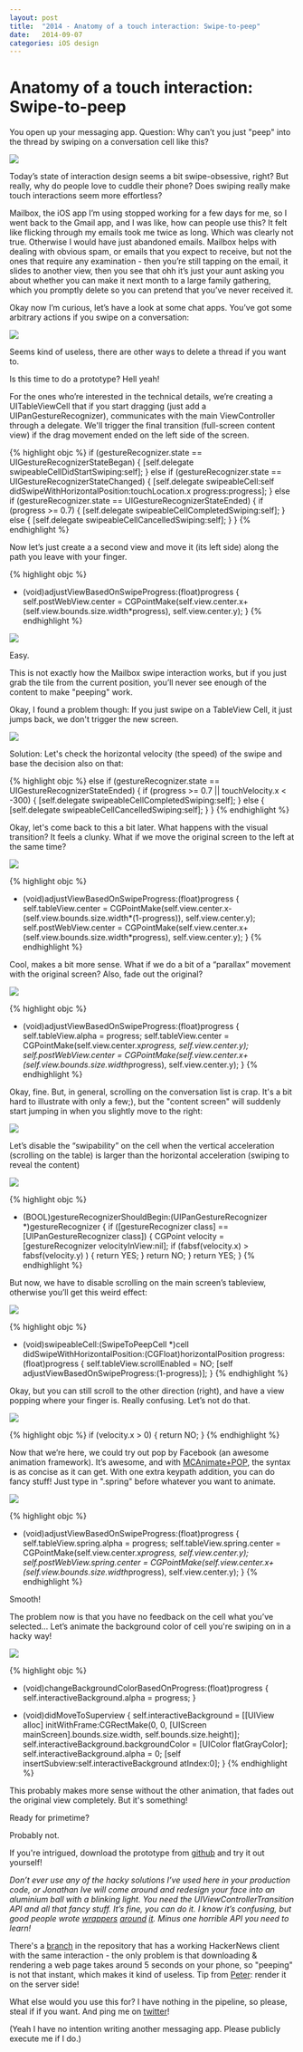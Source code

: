 ```yaml
---
layout: post
title:  "2014 - Anatomy of a touch interaction: Swipe-to-peep"
date:   2014-09-07
categories: iOS design
---
```


# Anatomy of a touch interaction: Swipe-to-peep

You open up your messaging app.
Question: Why can’t you just "peep" into the thread by swiping on a conversation cell like this?

![](../images/swipe-to-peep/1.gif)



Today’s state of interaction design seems a bit swipe-obsessive, right?
But really, why do people love to cuddle their phone?
Does swiping really make touch interactions seem more effortless?

Mailbox, the iOS app I’m using stopped working for a few days for me, so I went back to the Gmail app, and I was like, how can people use this? It felt like flicking through my emails took me twice as long.
Which was clearly not true. Otherwise I would have just abandoned emails. Mailbox helps with dealing with obvious spam, or emails that you expect to receive, but not the ones that require any examination - then you’re still tapping on the email, it slides to another view, then you see that ohh it’s just your aunt asking you about whether you can make it next month to a large family gathering, which you promptly delete so you can pretend that you’ve never received it.

Okay now I’m curious, let’s have a look at some chat apps.
You’ve got some arbitrary actions if you swipe on a conversation:

![](../images/swipe-to-peep/2.png)

Seems kind of useless, there are other ways to delete a thread if you want to.


Is this time to do a prototype?
Hell yeah!

For the ones who’re interested in the technical details, we’re creating a UITableViewCell that if you start dragging (just add a UIPanGestureRecognizer), communicates with the main ViewController through a delegate.
We'll trigger the final transition (full-screen content view) if the drag movement ended on the left side of the screen.


{% highlight objc %}
if (gestureRecognizer.state == UIGestureRecognizerStateBegan) {
  [self.delegate swipeableCellDidStartSwiping:self];
} else if (gestureRecognizer.state == UIGestureRecognizerStateChanged) {
  [self.delegate swipeableCell:self didSwipeWithHorizontalPosition:touchLocation.x progress:progress];
} else if (gestureRecognizer.state == UIGestureRecognizerStateEnded) {
  if (progress >= 0.7) {
    [self.delegate swipeableCellCompletedSwiping:self];
  } else {
    [self.delegate swipeableCellCancelledSwiping:self];
  }
}
{% endhighlight %}

Now let’s just create a a second view and move it (its left side) along the path you leave with your finger.

{% highlight objc %}
- (void)adjustViewBasedOnSwipeProgress:(float)progress {
    self.postWebView.center = CGPointMake(self.view.center.x+(self.view.bounds.size.width*progress), self.view.center.y);
}
{% endhighlight %}

![](../images/swipe-to-peep/3.gif)


Easy.

This is not exactly how the Mailbox swipe interaction works, but if you just grab the tile from the current position, you’ll never see enough of the content to make "peeping" work.

Okay, I found a problem though:
If you just swipe on a TableView Cell, it just jumps back, we don't trigger the new screen.

![](../images/swipe-to-peep/4.gif)


Solution: Let's check the horizontal velocity (the speed) of the swipe and base the decision also on that:

{% highlight objc %}
 else if (gestureRecognizer.state == UIGestureRecognizerStateEnded) {
        if (progress >= 0.7 || touchVelocity.x < -300) {
            [self.delegate swipeableCellCompletedSwiping:self];
        } else {
            [self.delegate swipeableCellCancelledSwiping:self];
        }
    }
{% endhighlight %}


Okay, let's come back to this a bit later. What happens with the visual transition? It feels a clunky.
What if we move the original screen to the left at the same time?

![](../images/swipe-to-peep/5.gif)

{% highlight objc %}
- (void)adjustViewBasedOnSwipeProgress:(float)progress {
    self.tableView.center = CGPointMake(self.view.center.x-(self.view.bounds.size.width*(1-progress)), self.view.center.y);
    self.postWebView.center = CGPointMake(self.view.center.x+(self.view.bounds.size.width*progress), self.view.center.y);
}
{% endhighlight %}

Cool, makes a bit more sense.
What if we do a bit of a “parallax” movement with the original screen? Also, fade out the original?

![](../images/swipe-to-peep/6.gif)

{% highlight objc %}
- (void)adjustViewBasedOnSwipeProgress:(float)progress {
    self.tableView.alpha = progress;
    self.tableView.center = CGPointMake(self.view.center.x*progress, self.view.center.y);
    self.postWebView.center = CGPointMake(self.view.center.x+(self.view.bounds.size.width*progress), self.view.center.y);
}
{% endhighlight %}


Okay, fine. But, in general, scrolling on the conversation list is crap. It's a bit hard to illustrate with only a few;), but the "content screen" will suddenly start jumping in when you slightly move to the right:

![](../images/swipe-to-peep/7.gif)

Let’s disable the “swipability” on the cell when the vertical acceleration (scrolling on the table) is larger than the horizontal acceleration (swiping to reveal the content)

![](../images/swipe-to-peep/8.gif)

{% highlight objc %}
- (BOOL)gestureRecognizerShouldBegin:(UIPanGestureRecognizer *)gestureRecognizer {
    if ([gestureRecognizer class] == [UIPanGestureRecognizer class]) {
        CGPoint velocity = [gestureRecognizer velocityInView:nil];
        if (fabsf(velocity.x) > fabsf(velocity.y) ) {
            return YES;
        }
        return NO;
    }
    return YES;
}
{% endhighlight %}

But now, we have to disable scrolling on the main screen’s tableview, otherwise you’ll get this weird effect:



![](../images/swipe-to-peep/9.gif)


{% highlight objc %}
- (void)swipeableCell:(SwipeToPeepCell *)cell didSwipeWithHorizontalPosition:(CGFloat)horizontalPosition progress:(float)progress {
    self.tableView.scrollEnabled = NO;
    [self adjustViewBasedOnSwipeProgress:(1-progress)];
}
{% endhighlight %}


Okay, but you can still scroll to the other direction (right), and have a view popping where your finger is. Really confusing.
Let’s not do that.

![](../images/swipe-to-peep/10.gif)


{% highlight objc %}
if (velocity.x > 0) {
 	return NO;
 }
{% endhighlight %}


Now that we’re here, we could try out pop by Facebook (an awesome animation framework). It’s awesome, and with [MCAnimate+POP](https://github.com/matthewcheok/POP-MCAnimate), the syntax is as concise as it can get. With one extra keypath addition, you can do fancy stuff!
Just type in ".spring" before whatever you want to animate.

![](../images/swipe-to-peep/11.gif)


{% highlight objc %}
- (void)adjustViewBasedOnSwipeProgress:(float)progress {
    self.tableView.spring.alpha = progress;
    self.tableView.spring.center = CGPointMake(self.view.center.x*progress, self.view.center.y);
    self.postWebView.spring.center = CGPointMake(self.view.center.x+(self.view.bounds.size.width*progress), self.view.center.y);
}
{% endhighlight %}

Smooth!

The problem now is that you have no feedback on the cell what you’ve selected...
Let’s animate the background color of cell you're swiping on in a hacky way!

![](../images/swipe-to-peep/12.gif)


{% highlight objc %}
- (void)changeBackgroundColorBasedOnProgress:(float)progress {
    self.interactiveBackground.alpha = progress;
}


- (void)didMoveToSuperview {
    self.interactiveBackground = [[UIView alloc] initWithFrame:CGRectMake(0, 0, [UIScreen mainScreen].bounds.size.width,  self.bounds.size.height)];
    self.interactiveBackground.backgroundColor = [UIColor flatGrayColor];
    self.interactiveBackground.alpha = 0;
    [self insertSubview:self.interactiveBackground atIndex:0];
}
{% endhighlight %}



This probably makes more sense without the other animation, that fades out the original view completely. But it's something!

Ready for primetime?

Probably not.

If you're intrigued, download the prototype from [github](https://github.com/itchingpixels/swipe-to-peep) and try it out yourself!


*Don’t ever use any of the hacky solutions I’ve used here in your production code, or Jonathan Ive will come around and redesign your face into an aluminium ball with a blinking light.
You need the UIViewControllerTransition API and all that fancy stuff.
It’s fine, you can do it. I know it’s confusing, but good people wrote [wrappers](https://github.com/stepanhruda/STPTransitions) [around](https://github.com/Raizlabs/RZTransitions) [it](https://github.com/itsmeichigo/ICGTransitionAnimation). Minus one horrible API you need to learn!*


There's a [branch](https://github.com/itchingpixels/SwipeToPeep/tree/hackernews) in the repository that has a working HackerNews client with the same interaction - the only problem is that downloading & rendering a web page takes around 5 seconds on your phone, so "peeping" is not that instant, which makes it kind of useless. Tip from [Peter](https://twitter.com/spacetimetours): render it on the server side!

What else would you use this for?
I have nothing in the pipeline, so please, steal if if you want. And ping me on [twitter](http://twitter.com/itchingpixels)!

(Yeah I have no intention writing another messaging app. Please publicly execute me if I do.)